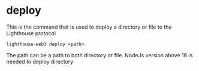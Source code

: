 # deploy

This is the command that is used to deploy a directory or file to the Lighthouse protocol

```
lighthouse-web3 deploy <path>
```

The path can be a path to both directory or file. NodeJs version above 16 is needed to deploy directory